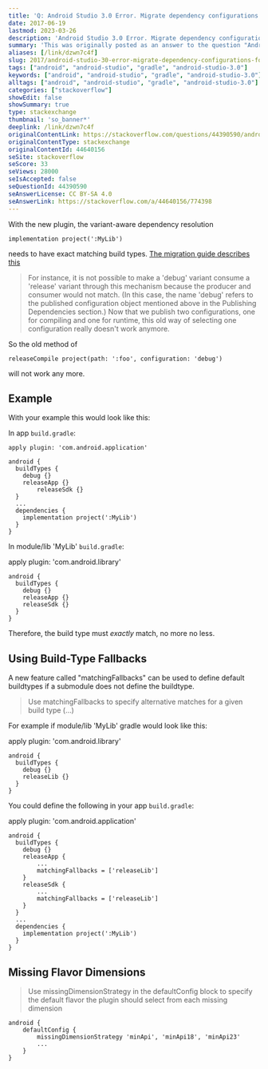 ```yaml
---
title: 'Q: Android Studio 3.0 Error. Migrate dependency configurations for local modules'
date: 2017-06-19
lastmod: 2023-03-26
description: 'Android Studio 3.0 Error. Migrate dependency configurations for local modules'
summary: 'This was originally posted as an answer to the question "Android Studio 3.0 Error. Migrate dependency configurations for local modules" on stackoverflow.com.'
aliases: [/link/dzwn7c4f]
slug: 2017/android-studio-30-error-migrate-dependency-configurations-for-local-modules
tags: ["android", "android-studio", "gradle", "android-studio-3.0"]
keywords: ["android", "android-studio", "gradle", "android-studio-3.0"]
alltags: ["android", "android-studio", "gradle", "android-studio-3.0"]
categories: ["stackoverflow"]
showEdit: false
showSummary: true
type: stackexchange
thumbnail: 'so_banner*'
deeplink: /link/dzwn7c4f
originalContentLink: https://stackoverflow.com/questions/44390590/android-studio-3-0-error-migrate-dependency-configurations-for-local-modules
originalContentType: stackexchange
originalContentId: 44640156
seSite: stackoverflow
seScore: 33
seViews: 28000
seIsAccepted: false
seQuestionId: 44390590
seAnswerLicense: CC BY-SA 4.0
seAnswerLink: https://stackoverflow.com/a/44640156/774398
---
```

With the new plugin, the variant-aware dependency resolution

```
implementation project(':MyLib')

```

needs to have exact matching build types. [The migration guide describes this](https://developer.android.com/studio/preview/features/new-android-plugin-migration.html#variant_dependencies)

> For instance, it is not possible to make a 'debug' variant consume a 'release' variant through this mechanism because the producer and consumer would not match. (In this case, the name 'debug' refers to the published configuration object mentioned above in the Publishing Dependencies section.) Now that we publish two configurations, one for compiling and one for runtime, this old way of selecting one configuration really doesn't work anymore.

So the old method of

```
releaseCompile project(path: ':foo', configuration: 'debug')

```

will not work any more.

Example
-------

With your example this would look like this:

In app `build.gradle`:

```
apply plugin: 'com.android.application'
    
android {
  buildTypes {
    debug {}
    releaseApp {}
        releaseSdk {}
  }
  ...
  dependencies {
    implementation project(':MyLib')
  }
}

```

In module/lib 'MyLib' `build.gradle`:

apply plugin: 'com.android.library'

```
android {
  buildTypes {
    debug {}
    releaseApp {}
    releaseSdk {}
  }
}

```

Therefore, the build type must _exactly_ match, no more no less.

Using Build-Type Fallbacks
--------------------------

A new feature called "matchingFallbacks" can be used to define default buildtypes if a submodule does not define the buildtype.

> Use matchingFallbacks to specify alternative matches for a given build type (...)

For example if module/lib 'MyLib' gradle would look like this:

apply plugin: 'com.android.library'

```
android {
  buildTypes {
    debug {}
    releaseLib {}
  }
}

```

You could define the following in your app `build.gradle`:

apply plugin: 'com.android.application'

```
android {
  buildTypes {
    debug {}
    releaseApp {
        ...
        matchingFallbacks = ['releaseLib']
    }
    releaseSdk {
        ...
        matchingFallbacks = ['releaseLib']
    }
  }
  ...
  dependencies {
    implementation project(':MyLib')
  }
}

```

Missing Flavor Dimensions
-------------------------

> Use missingDimensionStrategy in the defaultConfig block to specify the default flavor the plugin should select from each missing dimension

```
android {
    defaultConfig {
        missingDimensionStrategy 'minApi', 'minApi18', 'minApi23'
        ...
    }
}

```